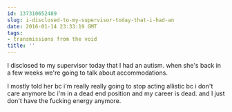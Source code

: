 ```yaml
---
id: 137310652489
slug: i-disclosed-to-my-supervisor-today-that-i-had-an
date: 2016-01-14 23:33:19 GMT
tags:
- transmissions from the void
title: ''
---
```

I disclosed to my supervisor today that I had an autism. when she's back in a few weeks we're going to talk about accommodations. 

I mostly told her bc i'm really really going to stop acting allistic bc i don't care anymore bc i'm in a dead end position and my career is dead. and I just don't have the fucking energy anymore.